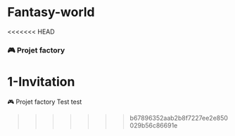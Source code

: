 # Fantasy-world
<<<<<<< HEAD
### 🎮 Projet factory

1-Invitation
=======
🎮 Projet factory
Test test 
>>>>>>> b67896352aab2b8f7227ee2e850029b56c86691e
